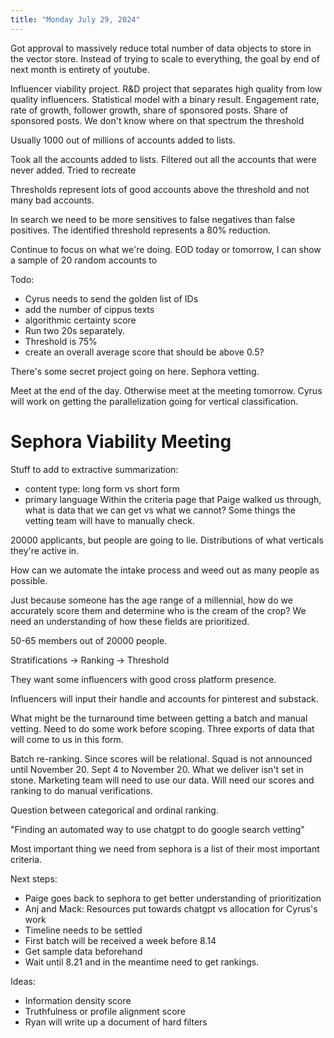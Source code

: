 ```yaml
---
title: "Monday July 29, 2024"
---
```


Got approval to massively reduce total number of data objects to store in the vector store. Instead of trying to scale to everything, the goal by end of next month is entirety of youtube. 

Influencer viability project. R&D project that separates high quality from low quality influencers. Statistical model with a binary result. Engagement rate, rate of growth, follower growth, share of sponsored posts. Share of sponsored posts. We don't know where on that spectrum the threshold 

Usually 1000 out of millions of accounts added to lists. 

Took all the accounts added to lists. Filtered out all the accounts that were never added. Tried to recreate 

Thresholds represent lots of good accounts above the threshold and not many bad accounts. 

In search we need to be more sensitives to false negatives than false positives. The identified threshold represents a 80% reduction. 

Continue to focus on what we're doing. EOD today or tomorrow, I can show a sample of 20 random accounts to 

Todo:
  - Cyrus needs to send the golden list of IDs
  - add the number of cippus texts 
  - algorithmic certainty score 
  - Run two 20s separately. 
  - Threshold is 75% 
  - create an overall average score that should be above 0.5?

There's some secret project going on here. Sephora vetting. 

Meet at the end of the day. Otherwise meet at the meeting tomorrow. Cyrus will work on getting the parallelization going for vertical classification. 

# Sephora Viability Meeting
Stuff to add to extractive summarization:
  - content type: long form vs short form
  - primary language
Within the criteria page that Paige walked us through, what is data that we can get vs what we cannot?
Some things the vetting team will have to manually check. 

20000 applicants, but people are going to lie. Distributions of what verticals they're active in. 

How can we automate the intake process and weed out as many people as possible. 

Just because someone has the age range of a millennial, how do we accurately score them and determine who is the cream of the crop? We need an understanding of how these fields are prioritized. 

50-65 members out of 20000 people. 

Stratifications -> Ranking -> Threshold

They want some influencers with good cross platform presence.

Influencers will input their handle and accounts for pinterest and substack. 

What might be the turnaround time between getting a batch and manual vetting. Need to do some work before scoping. Three exports of data that will come to us in this form. 

Batch re-ranking. Since scores will be relational. Squad is not announced until November 20. Sept 4 to November 20. What we deliver isn't set in stone. Marketing team will need to use our data. Will need our scores and ranking to do manual verifications. 

Question between categorical and ordinal ranking. 

"Finding an automated way to use chatgpt to do google search vetting"

Most important thing we need from sephora is a list of their most important criteria. 

Next steps:
  - Paige goes back to sephora to get better understanding of prioritization
  - Anj and Mack: Resources put towards chatgpt vs allocation for Cyrus's work
  - Timeline needs to be settled
  - First batch will be received a week before 8.14
  - Get sample data beforehand
  - Wait until 8.21 and in the meantime need to get rankings. 

Ideas:
  - Information density score
  - Truthfulness or profile alignment score
  - Ryan will write up a document of hard filters
